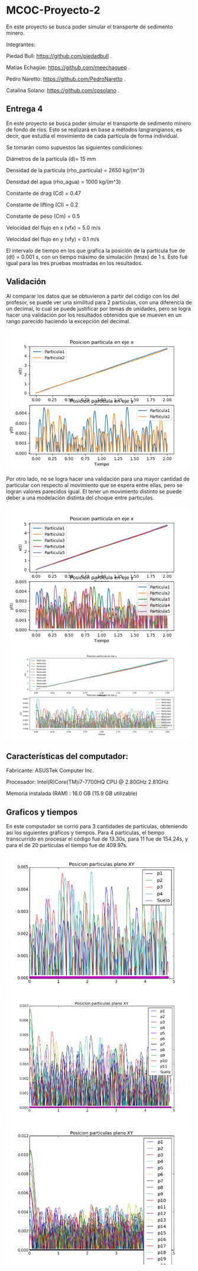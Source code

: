 # MCOC-Proyecto-2



En este proyecto se busca poder simular el transporte de sedimento minero.

Integrantes:

Piedad Bull: https://github.com/piedadbull .

Matias Echagüe: https://github.com/meechaguep .

Pedro Naretto: https://github.com/PedroNaretto .

Catalina Solano: https://github.com/cpsolano .



## Entrega 4

En este proyecto se busca poder simular el transporte de sedimento minero de fondo de ríos. Esto se realizará en base a métodos langrangianos, es decir, que estudia el movimiento de cada partícula de forma individual.

Se tomarán como supuestos las siguientes condiciones:

Diámetros de la partícula (d)= 15 mm

Densidad de la partícula (rho_particula) = 2650 kg/(m^3)

Densidad del agua (rho_agua) = 1000 kg/(m^3)

Constante de drag (Cd) = 0.47

Constante de lifting (Cl) = 0.2

Constante de peso (Cm) = 0.5

Velocidad del flujo en x (vfx) = 5.0 m/s

Velocidad del flujo en y (vfy) = 0.1 m/s

El intervalo de tiempo en los que grafica la posición de la partícula fue de (dt) = 0.001 s, con un tiempo máximo de simulación (tmax) de 1 s. Esto fué igual para las tres pruebas mostradas en los resultados.

## Validación

Al comparar los datos que se obtuvieron a partir del código con los del profesor, se puede ver una similitud para 2 particulas, con una diferencia de un decimal, lo cual se puede justificar por temas de unidades, pero se logra hacer una validación por los resultados obtenidos que se mueven en un rango parecido haciendo la excepción del decimal.

![alt text](https://github.com/cpsolano/MCOC-Proyecto-2/blob/master/Gr%C3%A1ficos/2%20p.png)

Por otro lado, no se logra hacer una validación para una mayor cantidad de particular con respecto al movimiento que se espera entre ellas, pero se logran valores parecidos igual. El tener un movimiento distinto se puede deber a una modelación distinta del choque entre particulas.

![alt text](https://github.com/cpsolano/MCOC-Proyecto-2/blob/master/Gráficos/5%20p.png)
![alt text](https://github.com/cpsolano/MCOC-Proyecto-2/blob/master/Gr%C3%A1ficos/10%20p.png)

## Características del computador:

Fabricante: ASUSTek Computer Inc.

Procesador: Intel(R)Core(TM)i7-7700HQ CPU @ 2.80GHz 2.81GHz

Memoria instalada (RAM) : 16.0 GB (15.9 GB utilizable)

## Graficos y tiempos 
En este computador se corrió para 3 cantidades de partículas, obteniendo así los siguientes gráficos y tiempos. Para 4 particulas, el tiempo transcurrido en procesar el código fue de 13.30s, para 11 fue de 154.24s, y para el de 20 partículas el tiempo fue de 409.97s. 

![alt text](https://github.com/meechaguep/MCOC-Proyecto-2/blob/master/Grafico_4_particulas_2.png)
![alt text](https://github.com/meechaguep/MCOC-Proyecto-2/blob/master/Grafico_11_particulas.png)
![alt text](https://github.com/meechaguep/MCOC-Proyecto-2/blob/master/Grafico_20_particulas.png)
